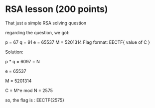 # RSA lesson (200 points)

That just a simple RSA solving question

regarding the question, we got:

p = 67
q = 91
e = 65537
M = 5201314
Flag format: EECTF{ value of C }

Solution:

p * q = 6097 = N

e = 65537

M = 5201314

C = M^e mod N = 2575

so, the flag is : EECTF{2575}

